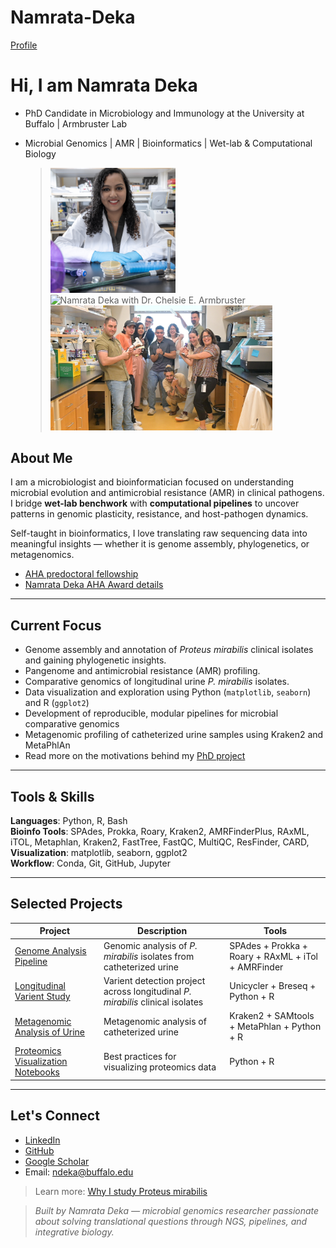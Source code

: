 # Namrata-Deka
[Profile](https://medicine.buffalo.edu/phdprogram/about/our-students.host.html/content/shared/smbs/igpbs/profiles/previous-ppbs-students/ndeka.detail.overview.html)
# Hi, I am Namrata Deka
- PhD Candidate in Microbiology and Immunology at the University at Buffalo | Armbruster Lab
- Microbial Genomics | AMR | Bioinformatics | Wet-lab & Computational Biology

  
  > <img src="pic1.jpg" alt="Namrata Deka working in the bench" width="200">
  > <img src="pic2.jpg" alt="Namrata Deka with Dr. Chelsie E. Armbruster" width="300">
  > <img src="pic3.JPG" alt="Namrata Deka in the Armbruster lab group, SUNY Buffalo" width="355">
  
## About Me

I am a microbiologist and bioinformatician focused on understanding microbial evolution and antimicrobial resistance (AMR) in clinical pathogens. I bridge **wet-lab benchwork** with **computational pipelines** to uncover patterns in genomic plasticity, resistance, and host-pathogen dynamics.  

Self-taught in bioinformatics, I love translating raw sequencing data into meaningful insights — whether it is genome assembly, phylogenetics, or metagenomics.

- [AHA predoctoral fellowship](https://medicine.buffalo.edu/news_and_events/news/2024/07/aha-predoctoral-fellowships-20082.html)
-  [Namrata Deka AHA Award details](https://proposalcentral.com/Insights/yK3zgRfRQcI=/Public/AwardDetails/1195538)

---

## Current Focus

- Genome assembly and annotation of *Proteus mirabilis* clinical isolates and gaining phylogenetic insights. 
- Pangenome and antimicrobial resistance (AMR) profiling.
- Comparative genomics of longitudinal urine *P. mirabilis* isolates. 
- Data visualization and exploration using Python (`matplotlib`, `seaborn`) and R (`ggplot2`)  
- Development of reproducible, modular pipelines for microbial comparative genomics  
- Metagenomic profiling of catheterized urine samples using Kraken2 and MetaPhlAn
- Read more on the motivations behind my [PhD project](big_bad_proteus.md)
---

## Tools & Skills

**Languages**: Python, R, Bash  
**Bioinfo Tools**: SPAdes, Prokka, Roary, Kraken2, AMRFinderPlus, RAxML, iTOL, Metaphlan, Kraken2, FastTree, FastQC, MultiQC, ResFinder, CARD,   
**Visualization**: matplotlib, seaborn, ggplot2  
**Workflow**: Conda, Git, GitHub, Jupyter  

---

##  Selected Projects

| Project | Description | Tools |
|--------|-------------|-------|
| [Genome Analysis Pipeline](https://github.com/Deka-nam/genome-analysis-pipeline) | Genomic analysis of *P. mirabilis* isolates from catheterized urine | SPAdes + Prokka + Roary + RAxML + iTol + AMRFinder |
| [Longitudinal Varient Study](https://github.com/Deka-nam/longitudinal-variants) | Varient detection project across longitudinal *P. mirabilis* clinical isolates | Unicycler + Breseq + Python + R |
| [Metagenomic Analysis of Urine](http://github.com/Deka-nam/urine-metagenomics) | Metagenomic analysis of catheterized urine | Kraken2 + SAMtools + MetaPhlan + Python + R |
| [Proteomics Visualization Notebooks](http://github.com/Deka-nam/proteomics-viz)| Best practices for visualizing proteomics data | Python + R |

---

##  Let's Connect

-  [LinkedIn](https://linkedin.com/in/namratadeka)
-  [GitHub](https://github.com/Deka-nam)
-  [Google Scholar](https://scholar.google.com/citations?user=nFb4zb4AAAAJ&hl=en&oi=ao) 
-  Email: ndeka@buffalo.edu

>Learn more: [Why I study Proteus mirabilis](big_bad_proteus.md)

> *Built by Namrata Deka — microbial genomics researcher passionate about solving translational questions through NGS, pipelines, and integrative biology.*
